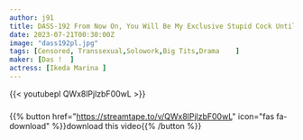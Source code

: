 ```yaml
---
author: j91
title: DASS-192 From Now On, You Will Be My Exclusive Stupid Cock Until The Super Sensual Body Trembles, It’s Super Ugly Masturbation Support From The Top, You Can’t Stop The Best Ejaculation With Dirty Words Complete Ultimate JOI Maria Nagai
date: 2023-07-21T00:30:00Z
image: "dass192pl.jpg"
tags: [Censored, Transsexual,Solowork,Big Tits,Drama	]
maker: [Das !  ]
actress: [Ikeda Marina ]
---
```



{{< youtubepl QWx8lPjlzbF00wL >}}
###

{{% button href="https://streamtape.to/v/QWx8lPjlzbF00wL" icon="fas fa-download" %}}download this video{{% /button %}}
